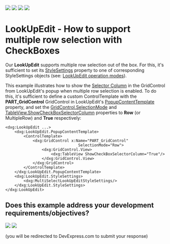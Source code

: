 <!-- default badges list -->
![](https://img.shields.io/endpoint?url=https://codecentral.devexpress.com/api/v1/VersionRange/160682012/21.1.5%2B)
[![](https://img.shields.io/badge/Open_in_DevExpress_Support_Center-FF7200?style=flat-square&logo=DevExpress&logoColor=white)](https://supportcenter.devexpress.com/ticket/details/T830489)
[![](https://img.shields.io/badge/📖_How_to_use_DevExpress_Examples-e9f6fc?style=flat-square)](https://docs.devexpress.com/GeneralInformation/403183)
[![](https://img.shields.io/badge/💬_Leave_Feedback-feecdd?style=flat-square)](#does-this-example-address-your-development-requirementsobjectives)
<!-- default badges end -->
# LookUpEdit - How to support multiple row selection with CheckBoxes

Our **LookUpEdit** supports multiple row selection out of the box. For this, it's sufficient to set its [StyleSettings](https://documentation.devexpress.com/WPF/DevExpress.Xpf.Grid.LookUp.LookUpEdit.StyleSettings.property) property to one of corresponding StyleSettings objects (see: [LookUpEdit operation modes](https://documentation.devexpress.com/WPF/116556/Controls-and-Libraries/Data-Editors/Common-Features/Editor-Operation-Modes/LookUpEdit)). 

This example illustrates how to show the [Selector Column](https://documentation.devexpress.com/WPF/17808/Controls-and-Libraries/Data-Grid/Visual-Elements/Table-View-Elements/Selector-Column) in the GridControl from LookUpEdit's popup when multiple row selection is enabled. To do this, it's sufficient to define a custom ControlTemplate with the **PART_GridControl** GridControl in LookUpEdit's [PopupContentTemplate](https://documentation.devexpress.com/WPF/DevExpress.Xpf.Editors.PopupBaseEdit.PopupContentTemplate.property) property, and set the [GridControl.SelectionMode](https://documentation.devexpress.com/WPF/DevExpress.Xpf.Grid.DataControlBase.SelectionMode.property) and [TableView.ShowCheckBoxSelectorColumn](https://documentation.devexpress.com/WPF/DevExpress.Xpf.Grid.TableView.ShowCheckBoxSelectorColumn.property) properties to **Row** (or MultipleRow) and **True** respectively: 

````XAML
<dxg:LookUpEdit ...>
    <dxg:LookUpEdit.PopupContentTemplate>
        <ControlTemplate>
            <dxg:GridControl x:Name="PART_GridControl"
                                SelectionMode="Row">
                <dxg:GridControl.View>
                    <dxg:TableView ShowCheckBoxSelectorColumn="True"/>
                </dxg:GridControl.View>
            </dxg:GridControl>
        </ControlTemplate>
    </dxg:LookUpEdit.PopupContentTemplate>
    <dxg:LookUpEdit.StyleSettings>
        <dxg:MultiSelectLookUpEditStyleSettings/>
    </dxg:LookUpEdit.StyleSettings>
</dxg:LookUpEdit>
````
<!-- feedback -->
## Does this example address your development requirements/objectives?

[<img src="https://www.devexpress.com/support/examples/i/yes-button.svg"/>](https://www.devexpress.com/support/examples/survey.xml?utm_source=github&utm_campaign=wpf-lookupedit-display-checkboxes-for-multiple-selection-mode&~~~was_helpful=yes) [<img src="https://www.devexpress.com/support/examples/i/no-button.svg"/>](https://www.devexpress.com/support/examples/survey.xml?utm_source=github&utm_campaign=wpf-lookupedit-display-checkboxes-for-multiple-selection-mode&~~~was_helpful=no)

(you will be redirected to DevExpress.com to submit your response)
<!-- feedback end -->
